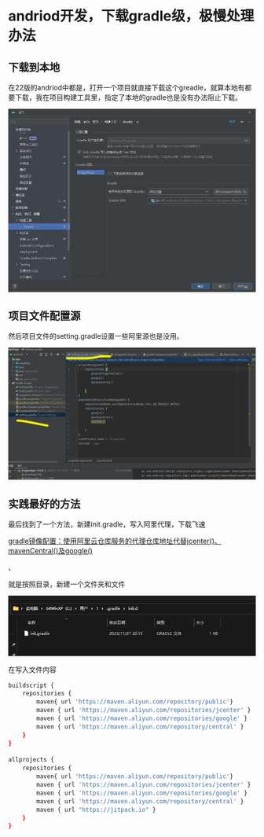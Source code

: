 # andriod开发，下载gradle级，极慢处理办法

## 下载到本地

在22版的andriod中都是，打开一个项目就直接下载这个greadle，就算本地有都要下载，我在项目构建工具里，指定了本地的gradle也是没有办法阻止下载。

![image-20231127202436137](./andriod.assets/image-20231127202436137.png)

## 项目文件配置源

然后项目文件的setting.gradle设置一些阿里源也是没用。

![image-20231127202652620](./andriod.assets/image-20231127202652620.png)

## 实践最好的方法

最后找到了一个方法，新建init.gradle，写入阿里代理，下载飞速

[gradle镜像配置：使用阿里云仓库服务的代理仓库地址代替jcenter()、mavenCentral()及google()](https://blog.csdn.net/a772304419/article/details/114437343)

、

就是按照目录，新建一个文件夹和文件

![image-20231127203122740](./andriod.assets/image-20231127203122740.png)

在写入文件内容

```bash
buildscript {
    repositories {
        maven{ url 'https://maven.aliyun.com/repository/public'}
        maven { url 'https://maven.aliyun.com/repositories/jcenter' }
        maven { url 'https://maven.aliyun.com/repositories/google' }
        maven { url 'https://maven.aliyun.com/repository/central' }
    }
}

allprojects {
    repositories {
        maven{ url 'https://maven.aliyun.com/repository/public'}
        maven { url 'https://maven.aliyun.com/repositories/jcenter' }
        maven { url 'https://maven.aliyun.com/repositories/google' }
        maven { url 'https://maven.aliyun.com/repository/central' }
        maven { url "https://jitpack.io" }
    }
}
```
